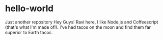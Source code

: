 # hello-world
Just another repository
Hey Guys!
Ravi here, I like Node.js and Coffeescript (that's what I'm made of!).
I've had tacos on the moon and find them far superior to Earth tacos.
